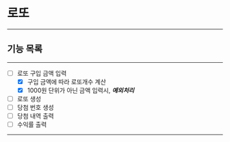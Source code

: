 
# 로또

----

## 기능 목록

---
-[ ] 로또 구입 금액 입력
  - [x] 구입 금액에 따라 로또개수 계산
  - [x] 1000원 단위가 아닌 금액 입력시, **_예외처리_**
-[ ] 로또 생성
-[ ] 당첨 번호 생성
-[ ] 당첨 내역 출력
-[ ] 수익률 출력
---
